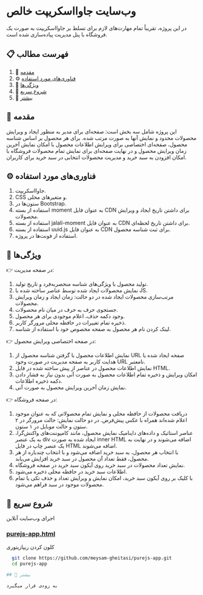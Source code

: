 # وب‌سایت جاوااسکریپت خالص

در این پروژه، تقریباً تمام مهارت‌های لازم برای تسلط بر جاوااسکریپت به صورت یک فروشگاه با پنل مدیریت پیاده‌سازی شده است.

## 📋 فهرست مطالب

1. 🤖 [مقدمه](/tree/main#-introduction)
2. ⚙️ [فناوری‌های مورد استفاده](#%EF%B8%8F-tech-stack)
3. 🔋 [ویژگی‌ها](#-features)
4. 🤸 [شروع سریع](#-quick-start)
5. 🚀 [بیشتر](#-بیشتر)

## 🤖 مقدمه

این پروژه شامل سه بخش است: صفحه‌ای برای مدیر به منظور ایجاد و ویرایش محصولات محدود و نمایش آنها به صورت مرتب شده.
برای هر محصول بر اساس شناسه محصول، صفحه‌ای اختصاصی برای ویرایش اطلاعات محصول با امکان نمایش آخرین زمان ویرایش محصول و در نهایت صفحه‌ای برای نمایش تمام محصولات فروشگاه با امکان افزودن به سبد خرید و مدیریت محصولات انتخابی در سبد خرید برای کاربران.

## ⚙️ فناوری‌های مورد استفاده

1. جاوااسکریپت.
2. CSS و متغیرهای محلی.
3. ستون‌ها در Bootstrap.
4. استفاده از بسته moment به عنوان فایل CDN برای داشتن تاریخ ایجاد و ویرایش محصولات.
5. استفاده از بسته jalali-moment به عنوان فایل CDN برای داشتن تاریخ لحظه‌ای.
6. استفاده از بسته uuid.js به عنوان فایل CDN برای ثبت شناسه محصول.
7. استفاده از فونت‌ها در پروژه.

## 🔋 ویژگی‌ها

👉 در صفحه مدیریت:

1. تولید محصول با ویژگی‌های شناسه منحصربه‌فرد و تاریخ تولید.
2. نمایش محصولات ایجاد شده توسط عناصر ساخته شده با JS.
3. مرتب‌سازی محصولات ایجاد شده در دو حالت: زمان ایجاد و زمان ویرایش محصولات.
4. جستجوی حرف به حرف در میان نام محصولات.
5. وجود دکمه حذف، اعلام موجودی برای هر محصول.
6. ذخیره تمام تغییرات در حافظه محلی مرورگر کاربر.
7. لینک کردن نام هر محصول به صفحه مخصوص خود با استفاده از شناسه.

👉 در صفحه اختصاصی ویرایش محصول:

1. نمایش اطلاعات محصول با گرفتن شناسه محصول از URL صفحه ایجاد شده یا هدایت کاربر به صفحه مدیریت در صورت وجود URL نامعتبر.
2. نمایش اطلاعات محصول در عناصر از پیش ساخته شده در فایل HTML.
3. امکان ویرایش و ذخیره تمام اطلاعات محصول به صورت آنی بدون نیاز به فشار دادن دکمه ذخیره اطلاعات.
4. نمایش زمان آخرین ویرایش محصول به صورت آنی.

👉 در صفحه فروشگاه:

1. دریافت محصولات از حافظه محلی و نمایش تمام محصولاتی که به عنوان موجود اعلام شده‌اند همراه با عکس پیش‌فرض. در دو حالت نمایش: حالت مرورگر در ۲ ستون و حالت موبایل در ۱ ستون.
2. عناصر استاتیک و داده‌های داینامیک نمایش محصول، مانند کامپوننت‌های واکنش‌گرا، به یک عنصر div ایجاد شده به صورت inner HTML اضافه می‌شوند و در نهایت به یک عنصر چاپ در فایل HTML اضافه می‌شوند.
3. با انتخاب هر محصول، به سبد خرید اضافه می‌شود و با انتخاب چندباره از هر محصول، فقط تعداد آن محصول در سبد خرید افزایش می‌یابد.
4. نمایش تعداد محصولات در سبد خرید روی آیکون سبد خرید در صفحه فروشگاه.
5. اطلاعات سبد خرید در حافظه محلی ذخیره می‌شود.
6. با کلیک بر روی آیکون سبد خرید، امکان نمایش و ویرایش تعداد و حذف تکی یا تمام محصولات موجود در سبد فراهم می‌شود.

## 🤸 شروع سریع

اجرای وب‌سایت آنلاین

### [purejs-app.html](https://meysam-gheitasi.github.io/purejs-app/index.html)

کلون کردن ریپازیتوری

```bash
  git clone https://github.com/meysam-gheitasi/purejs-app.git
  cd purejs-app

## 🚀 بیشتر

به زودی قرار میگیرد
